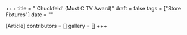 +++
title = "'Chuckfeld' (Must C TV Award)"
draft = false
tags = ["Store Fixtures"]
date = ""

[Article]
contributors = []
gallery = []
+++